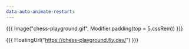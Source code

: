 ```yaml
---
data-auto-animate-restart:
---
```


{{{ Image("chess-playground.gif", Modifier.padding(top = 5.cssRem)) }}}

{{{ FloatingUrl("https://chess-playground.fly.dev/") }}}
